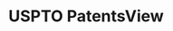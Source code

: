 ---
bigquery: https://console.cloud.google.com/bigquery?p=patents-public-data&d=patentsview&page=dataset
citation: Attribution should be given to PatentsView for use, distribution, or derivative
  works.
code: https://github.com/CSSIP-AIR/PatentsView-Code-Snippets/
contributors: USPTO
cost: None
description: 'PatentsView includes US patent data including raw data (summaries, applications,
  pregrant applications), disambugations of inventors and assignees, and inventor
  gender estimates.  Also foreign priority data, # of figures and sheets, and government
  interest statements.'
documentation: https://patentsview.org/query/builder-faqs
last_edit: Mon, 04 Apr 2022 19:02:57 GMT
location: https://patentsview.org/
maintained_by: USPTO
record_creation_timestamp: 12/2/2020 17:20:46
schema_fields: '[''ipc_class'', ''classification_level'', ''kind'', ''designation'',
  ''lawyer_id'', ''disamb_assignee_id_20181127'', ''disamb_assignee_id_20190312'',
  ''section_id'', ''latitude'', ''rel_id'', ''withdrawn'', ''level_two'', ''relkind'',
  ''subclass_id'', ''name_last'', ''organization_id'', ''disamb_inventor_id_20200630'',
  ''num_claims'', ''county'', ''num_sheets'', ''disamb_inventor_id_20181127'', ''disamb_assignee_id_20200630'',
  ''exemplary'', ''disclaimer_date'', ''assignee_id'', ''inventor_id'', ''county_fips'',
  ''classification_data_source'', ''group_id'', ''subclass'', ''reldocno'', ''subsection_id'',
  ''gi_statement'', ''main_group'', ''category_id'', ''disamb_inventor_id_20190820'',
  ''disamb_assignee_id_20200331'', ''id'', ''disamb_assignee_id_20191231'', ''disamb_inventor_id_20200331'',
  ''rule_47'', ''disamb_inventor_id_20190312'', ''deceased'', ''num_figures'', ''doctype'',
  ''dependent'', ''symbol_position'', ''section'', ''attribution_status'', ''mainclass_id'',
  ''disamb_assignee_id_20190820'', ''text'', ''citation_id'', ''rawinventor_id'',
  ''country_transformed'', ''type'', ''sequence'', ''publication_number'', ''male'',
  ''doc_type'', ''f102_date'', ''disamb_inventor_id_20200929'', ''level_one'', ''name'',
  ''filename'', ''f371_date'', ''field_id'', ''patent_id'', ''disamb_inventor_id_20171226'',
  ''disamb_inventor_id_20171003'', ''action_date'', ''num'', ''rawlocation_id'', ''organization'',
  ''field_title'', ''term_grant'', ''disamb_assignee_id_20191008'', ''classification_status'',
  ''applicant_type'', ''subgroup_id'', ''state'', ''title'', ''location_id'', ''latin_name'',
  ''lapse_of_patent'', ''category'', ''disamb_assignee_id_20200929'', ''country'',
  ''state_fips'', ''ipc_version_indicator'', ''abstract'', ''contract_award_number'',
  ''city'', ''uuid'', ''disamb_inventor_id_20191008'', ''group'', ''term_disclaimer'',
  ''longitude'', ''disamb_inventor_id_20191231'', ''disamb_inventor_id_20170808'',
  ''role'', ''subcategory_id'', ''disamb_inventor_id_20170307'', ''length'', ''application_id'',
  ''disamb_inventor_id_20201229'', ''classification_value'', ''sector_title'', ''date'',
  ''disamb_inventor_id_20180528'', ''_102_date'', ''name_first'', ''number'', ''rawassignee_id'',
  ''lname'', ''latlong'', ''term_extension'', ''status'', ''level_three'', ''series_code'',
  ''fname'', ''variety'', ''subgroup'', ''male_flag'', ''_371_date'']'
shortname: patentsview
tags:
- disambiguation
- United States
- gender
terms_of_use: Creative Commons Attribution 4.0 International License.
timeframe: 1963-1999
title: USPTO PatentsView
uuid: cf1780b1-e265-4e49-8d1d-83b9cfe0fd9a
---